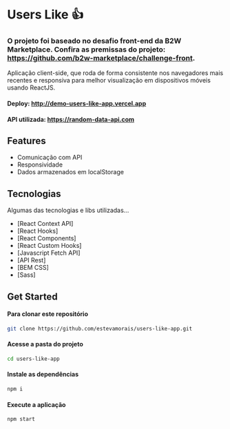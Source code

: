 # Users Like 👍

### O projeto foi baseado no desafio front-end da B2W Marketplace. Confira as premissas do projeto: https://github.com/b2w-marketplace/challenge-front.

Aplicação client-side, que roda de forma consistente nos navegadores mais recentes e responsiva para melhor visualização em dispositivos móveis usando ReactJS.

#### Deploy: http://demo-users-like-app.vercel.app

#### API utilizada: https://random-data-api.com

## Features

- Comunicação com API
- Responsividade
- Dados armazenados em localStorage

## Tecnologias

Algumas das tecnologias e libs utilizadas...

- [React Context API]
- [React Hooks]
- [React Components]
- [React Custom Hooks]
- [Javascript Fetch API]
- [API Rest]
- [BEM CSS]
- [Sass]

## Get Started

#### Para clonar este repositório

```bash
git clone https://github.com/estevamorais/users-like-app.git
```

#### Acesse a pasta do projeto

```bash
cd users-like-app
```

#### Instale as dependências

```bash
npm i
```

#### Execute a aplicação

```bash
npm start
```
